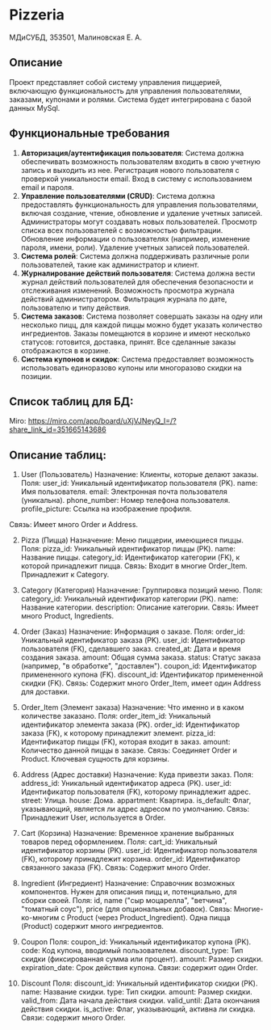 # Pizzeria
МДиСУБД, 353501, Малиновская Е. А.

## Описание
Проект представляет собой систему управления пиццерией, включающую функциональность для управления пользователями, заказами, купонами и ролями. Система будет интегрирована с базой данных MySql.

## Функциональные требования
1. **Авторизация/аутентификация пользователя**:
   Система должна обеспечивать возможность пользователям входить в свою учетную запись и выходить из нее.
   Регистрация нового пользователя с проверкой уникальности email.
   Вход в систему с использованием email и пароля.
2. **Управление пользователями (CRUD)**: Система должна предоставлять функциональность для управления пользователями, включая создание, чтение, обновление и удаление учетных записей.
   Администраторы могут создавать новых пользователей.
   Просмотр списка всех пользователей с возможностью фильтрации.
   Обновление информации о пользователях (например, изменение пароля, имени, роли).
   Удаление учетных записей пользователей.
3. **Система ролей**: Система должна поддерживать различные роли пользователей, такие как администратор и клиент.
4. **Журналирование действий пользователя**: Система должна вести журнал действий пользователей для обеспечения безопасности и отслеживания изменений. Возможность просмотра журнала действий администратором. Фильтрация журнала по дате, пользователю и типу действия.
5. **Система заказов**: Система позволяет совершать заказы на одну или несколько пицц, для каждой пиццы можно будет указать количество ингредиентов. Заказы помещаются в корзине и имеют несколько статусов: готовится, доставка, принят. Все сделанные заказы отображаются в корзине.
6. **Система купонов и скидок**: Система предоставляет возможность использовать единоразово купоны или многоразово скидки на позиции. 

## Список таблиц для БД:
 Miro: https://miro.com/app/board/uXjVJNeyQ_I=/?share_link_id=351665143686
 
## Описание таблиц:
1. User (Пользователь)
Назначение: Клиенты, которые делают заказы.
Поля:
user_id: Уникальный идентификатор пользователя (PK).
name: Имя пользователя.
email: Электронная почта пользователя (уникальна).
phone_number: Номер телефона пользователя.
profile_picture: Ссылка на изображение профиля.

Связь: Имеет много Order и Address.

2. Pizza (Пицца)
Назначение: Меню пиццерии, имеющиеся пиццы.
Поля: 
pizza_id: Уникальный идентификатор пиццы (PK).
name: Название пиццы.
category_id: Идентификатор категории (FK), к которой принадлежит пицца.
Связь: Входит в многие Order_Item. Принадлежит к Category.

3. Category (Категория)
Назначение: Группировка позиций меню.
Поля:
category_id: Уникальный идентификатор категории (PK).
name: Название категории.
description: Описание категории.
Связь: Имеет много Product, Ingredients.

5. Order (Заказ)
Назначение: Информация о заказе.
Поля: 
order_id: Уникальный идентификатор заказа (PK).
user_id: Идентификатор пользователя (FK), сделавшего заказ.
created_at: Дата и время создания заказа.
amount: Общая сумма заказа.
status: Статус заказа (например, "в обработке", "доставлен").
coupon_id: Идентификатор примененного купона (FK).
discount_id: Идентификатор примененной скидки (FK).
Связь: Содержит много Order_Item, имеет один Address для доставки.

6. Order_Item (Элемент заказа)
Назначение: Что именно и в каком количестве заказано.
Поля:
order_item_id: Уникальный идентификатор элемента заказа (PK).
order_id: Идентификатор заказа (FK), к которому принадлежит элемент.
pizza_id: Идентификатор пиццы (FK), которая входит в заказ.
amount: Количество данной пиццы в заказе.
Связь: Соединяет Order и Product. Ключевая сущность для корзины.

7. Address (Адрес доставки)
Назначение: Куда привезти заказ.
Поля:
address_id: Уникальный идентификатор адреса (PK).
user_id: Идентификатор пользователя (FK), которому принадлежит адрес.
street: Улица.
house: Дома.
appartment: Квартира.
is_default: Флаг, указывающий, является ли адрес адресом по умолчанию.
Связь: Принадлежит User, используется в Order.

8. Cart (Корзина)
Назначение: Временное хранение выбранных товаров перед оформлением.
Поля:
cart_id: Уникальный идентификатор корзины (PK).
user_id: Идентификатор пользователя (FK), которому принадлежит корзина.
order_id: Идентификатор связанного заказа (FK).
Связь: Содержит много Order.

9. Ingredient (Ингредиент)
Назначение: Справочник возможных компонентов. Нужен для описания пицц и, потенциально, для сборки своей.
Поля: id, name ("сыр моцарелла", "ветчина", "томатный соус"), price (для опциональных добавок).
Связь: Многие-ко-многим с Product (через Product_Ingredient). Одна пицца (Product) содержит много ингредиентов.

10. Coupon
Поля:
coupon_id: Уникальный идентификатор купона (PK).
code: Код купона, вводимый пользователем.
discount_type: Тип скидки (фиксированная сумма или процент).
amount: Размер скидки.
expiration_date: Срок действия купона.
Связи: содержит один Order.

12. Discount
Поля:
discount_id: Уникальный идентификатор скидки (PK).
name: Название скидки.
type: Тип скидки.
amount: Размер скидки.
valid_from: Дата начала действия скидки.
valid_until: Дата окончания действия скидки.
is_active: Флаг, указывающий, активна ли скидка.
Связи: содержит много Order.
